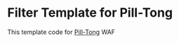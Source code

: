 # Filter Template for Pill-Tong

This template code for [Pill-Tong](https://github.com/maverick-ksj/pill-tong.git) WAF
